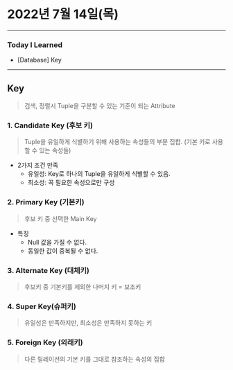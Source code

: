 # 2022년 7월 14일(목)

---

### Today I Learned

- [Database] Key

----

## Key 

> 검색, 정렬시 Tuple을 구분할 수 있는 기준이 되는 Attribute

### 1. Candidate Key (후보 키)

> Tuple을 유일하게 식별하기 위해 사용하는 속성들의 부분 집합. (기본 키로 사용할 수 있는 속성들)

- 2가지 조건 만족
  - 유일성: Key로 하나의 Tuple을 유일하게 식별할 수 있음.
  - 최소성: 꼭 필요한 속성으로만 구성

### 2. Primary Key (기본키)

> 후보 키 중 선택한 Main Key

- 특징 
  - Null 값을 가질 수 없다.
  - 동일한 값이 중복될 수 없다.

### 3. Alternate Key (대체키)

> 후보키 중 기본키를 제외한 나머지 키 = 보조키

### 4. Super Key(슈퍼키)

> 유일성은 만족하지만, 최소성은 만족하지 못하는 키

### 5. Foreign Key (외래키)

> 다른 릴레이션의 기본 키를 그대로 참조하는 속성의 집합 




